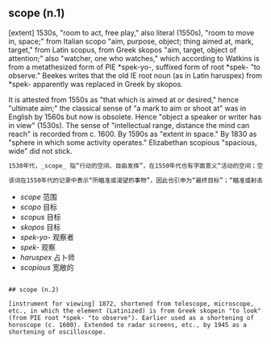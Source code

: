 ## scope (n.1)

[extent] 1530s, "room to act, free play," also literal (1550s), "room to move in, space;" from Italian scopo "aim, purpose, object; thing aimed at, mark, target," from Latin scopus, from Greek skopos "aim, target, object of attention;" also "watcher, one who watches," which according to Watkins is from a metathesized form of PIE *spek-yo-, suffixed form of root *spek- "to observe." Beekes writes that the old IE root noun (as in Latin haruspex) from *spek- apparently was replaced in Greek by skopos. 

It is attested from 1550s as "that which is aimed at or desired," hence "ultimate aim;" the classical sense of "a mark to aim or shoot at" was in English by 1560s but now is obsolete. Hence "object a speaker or writer has in view" (1530s). The sense of "intellectual range, distance the mind can reach" is recorded from c. 1600. By 1590s as "extent in space." By 1830 as "sphere in which some activity operates." Elizabethan scopious "spacious, wide" did not stick.

```md
1530年代，_scope_ 指“行动的空间、自由发挥”，在1550年代也有字面意义“活动的空间；空间”；源于意大利语 _scopo_，意思是“目标、目的、对象所瞄准的事物、标记、靶子”，这个词进一步源自拉丁语 _scopus_，而拉丁语又来自希腊语 _skopos_，意为“目标、靶子、注意的对象”；同时希腊语中的“观察者，看的人”据沃特金斯所述，源于原始印欧语 *spek-yo-* 的一种变音形式，属于根词 *spek-* 的后缀形式，意为“观察”。比基斯写道，古印欧根词名词（如拉丁语 _haruspex_）中的 *spek-* 显然在希腊语中被 _skopos_ 取代。

该词在1550年代的记录中表示“所瞄准或渴望的事物”，因此也引申为“最终目标”；“瞄准或射击的标记”这一经典含义在1560年代已经进入英语，但现在已经过时。因此，“说话者或作者所关注的对象”出现在1530年代。对“思维所能到达的智力范围”的含义则记录于约1600年。到了1590年代，该词用作“空间的大小”。到了1830年，成为“某种活动运作的领域”。伊丽莎白时代的 _scopious_ 意为“宽敞、广阔”，但没有流行开来。
```

- _scope_ 范围
- _scopo_ 目标
- _scopus_ 目标
- _skopos_ 目标
- _spek-yo-_ 观察者
- _spek-_ 观察
- _haruspex_ 占卜师
- _scopious_ 宽敞的
```

## scope (n.2)

[instrument for viewing] 1872, shortened from telescope, microscope, etc., in which the element (Latinized) is from Greek skopein "to look" (from PIE root *spek- "to observe"). Earlier used as a shortening of horoscope (c. 1600). Extended to radar screens, etc., by 1945 as a shortening of oscilloscope.
